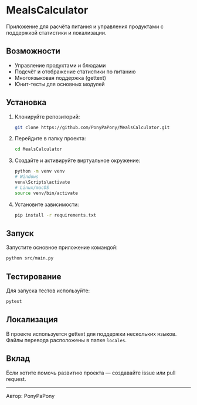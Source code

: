 # MealsCalculator

Приложение для расчёта питания и управления продуктами с поддержкой статистики и локализации.

## Возможности

- Управление продуктами и блюдами  
- Подсчёт и отображение статистики по питанию  
- Многоязыковая поддержка (gettext)  
- Юнит-тесты для основных модулей

## Установка

1. Клонируйте репозиторий:

   ```bash
   git clone https://github.com/PonyPaPony/MealsCalculator.git
   ```

2. Перейдите в папку проекта:

   ```bash
   cd MealsCalculator
   ```

3. Создайте и активируйте виртуальное окружение:

   ```bash
   python -m venv venv
   # Windows
   venv\Scripts\activate
   # Linux/macOS
   source venv/bin/activate
   ```

4. Установите зависимости:

   ```bash
   pip install -r requirements.txt
   ```

## Запуск

Запустите основное приложение командой:

```bash
python src/main.py
```

## Тестирование

Для запуска тестов используйте:

```bash
pytest
```

## Локализация

В проекте используется gettext для поддержки нескольких языков.  
Файлы перевода расположены в папке `locales`.

## Вклад

Если хотите помочь развитию проекта — создавайте issue или pull request.

---

Автор: PonyPaPony
